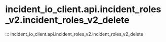 # incident_io_client.api.incident_roles_v2.incident_roles_v2_delete

::: incident_io_client.api.incident_roles_v2.incident_roles_v2_delete